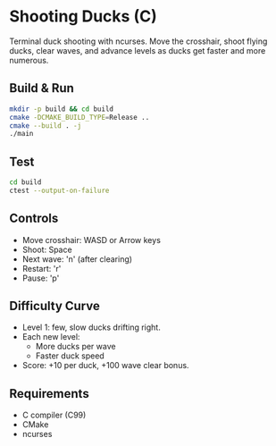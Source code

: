 # Shooting Ducks (C)

Terminal duck shooting with ncurses. Move the crosshair, shoot flying ducks, clear waves, and advance levels as ducks get faster and more numerous.

## Build & Run

```sh
mkdir -p build && cd build
cmake -DCMAKE_BUILD_TYPE=Release ..
cmake --build . -j
./main
```

## Test

```sh
cd build
ctest --output-on-failure
```

## Controls

- Move crosshair: WASD or Arrow keys
- Shoot: Space
- Next wave: 'n' (after clearing)
- Restart: 'r'
- Pause: 'p'

## Difficulty Curve

- Level 1: few, slow ducks drifting right.
- Each new level:
  - More ducks per wave
  - Faster duck speed
- Score: +10 per duck, +100 wave clear bonus.

## Requirements
- C compiler (C99)
- CMake
- ncurses
